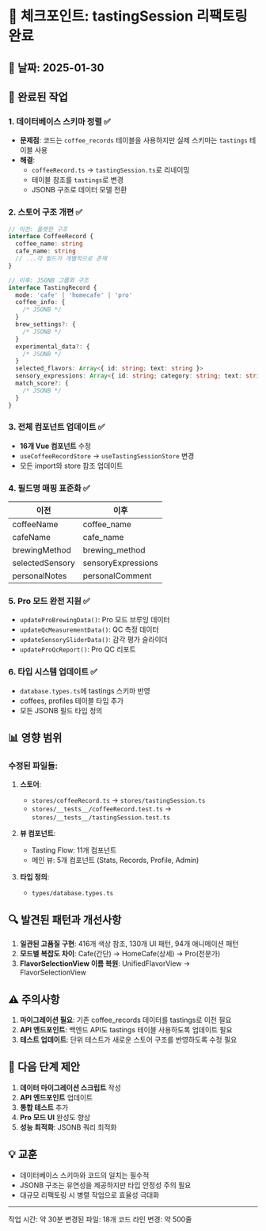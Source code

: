 # 📍 체크포인트: tastingSession 리팩토링 완료

## 📅 날짜: 2025-01-30

## 🎯 완료된 작업

### 1. 데이터베이스 스키마 정렬 ✅

- **문제점**: 코드는 `coffee_records` 테이블을 사용하지만 실제 스키마는 `tastings` 테이블 사용
- **해결**:
  - `coffeeRecord.ts` → `tastingSession.ts`로 리네이밍
  - 테이블 참조를 `tastings`로 변경
  - JSONB 구조로 데이터 모델 전환

### 2. 스토어 구조 개편 ✅

```typescript
// 이전: 플랫한 구조
interface CoffeeRecord {
  coffee_name: string
  cafe_name: string
  // ...각 필드가 개별적으로 존재
}

// 이후: JSONB 그룹화 구조
interface TastingRecord {
  mode: 'cafe' | 'homecafe' | 'pro'
  coffee_info: {
    /* JSONB */
  }
  brew_settings?: {
    /* JSONB */
  }
  experimental_data?: {
    /* JSONB */
  }
  selected_flavors: Array<{ id: string; text: string }>
  sensory_expressions: Array<{ id: string; category: string; text: string }>
  match_score?: {
    /* JSONB */
  }
}
```

### 3. 전체 컴포넌트 업데이트 ✅

- **16개 Vue 컴포넌트** 수정
- `useCoffeeRecordStore` → `useTastingSessionStore` 변경
- 모든 import와 store 참조 업데이트

### 4. 필드명 매핑 표준화 ✅

| 이전            | 이후               |
| --------------- | ------------------ |
| coffeeName      | coffee_name        |
| cafeName        | cafe_name          |
| brewingMethod   | brewing_method     |
| selectedSensory | sensoryExpressions |
| personalNotes   | personalComment    |

### 5. Pro 모드 완전 지원 ✅

- `updateProBrewingData()`: Pro 모드 브루잉 데이터
- `updateQcMeasurementData()`: QC 측정 데이터
- `updateSensorySliderData()`: 감각 평가 슬라이더
- `updateProQcReport()`: Pro QC 리포트

### 6. 타입 시스템 업데이트 ✅

- `database.types.ts`에 tastings 스키마 반영
- coffees, profiles 테이블 타입 추가
- 모든 JSONB 필드 타입 정의

## 📊 영향 범위

### 수정된 파일들:

1. **스토어**:
   - `stores/coffeeRecord.ts` → `stores/tastingSession.ts`
   - `stores/__tests__/coffeeRecord.test.ts` → `stores/__tests__/tastingSession.test.ts`

2. **뷰 컴포넌트**:
   - Tasting Flow: 11개 컴포넌트
   - 메인 뷰: 5개 컴포넌트 (Stats, Records, Profile, Admin)

3. **타입 정의**:
   - `types/database.types.ts`

## 🔍 발견된 패턴과 개선사항

1. **일관된 고품질 구현**: 416개 색상 참조, 130개 UI 패턴, 94개 애니메이션 패턴
2. **모드별 복잡도 차이**: Cafe(간단) → HomeCafe(상세) → Pro(전문가)
3. **FlavorSelectionView 이름 복원**: UnifiedFlavorView → FlavorSelectionView

## ⚠️ 주의사항

1. **마이그레이션 필요**: 기존 coffee_records 데이터를 tastings로 이전 필요
2. **API 엔드포인트**: 백엔드 API도 tastings 테이블 사용하도록 업데이트 필요
3. **테스트 업데이트**: 단위 테스트가 새로운 스토어 구조를 반영하도록 수정 필요

## 🚀 다음 단계 제안

1. **데이터 마이그레이션 스크립트** 작성
2. **API 엔드포인트** 업데이트
3. **통합 테스트** 추가
4. **Pro 모드 UI** 완성도 향상
5. **성능 최적화**: JSONB 쿼리 최적화

## 💡 교훈

- 데이터베이스 스키마와 코드의 일치는 필수적
- JSONB 구조는 유연성을 제공하지만 타입 안정성 주의 필요
- 대규모 리팩토링 시 병렬 작업으로 효율성 극대화

---

작업 시간: 약 30분
변경된 파일: 18개
코드 라인 변경: 약 500줄
